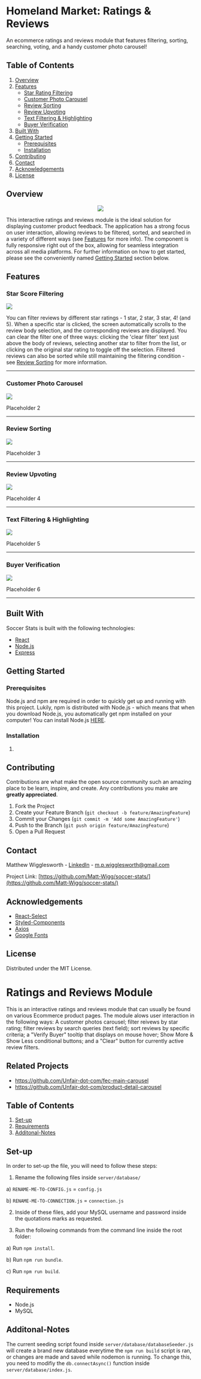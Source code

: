 # Homeland Market: Ratings & Reviews
An ecommerce ratings and reviews module that features filtering, sorting, searching, voting, and a handy customer photo carousel!

## Table of Contents

1. [Overview](#overview)
2. [Features](#features)
    * [Star Rating Filtering](#star-score-filtering)
    * [Customer Photo Carousel](#customer-photo-carousel)
    * [Review Sorting](#review-sorting)
    * [Review Upvoting](#review-upvoting)
    * [Text Filtering & Highlighting](#text-filtering--highlighting)
    * [Buyer Verification](#buyer-verification)
3. [Built With](#built-with)
4. [Getting Started](#getting-started)
    * [Prerequisites](#prerequisites)
    * [Installation](#installation)
5. [Contributing](#contributing)
6. [Contact](#contact)
7. [Acknowledgements](#acknowledgements)
8. [License](#license)


## Overview
<p align="center" height="200"><img src="https://i.imgur.com/RKP8Bpo.png"></p>

This interactive ratings and reviews module is the ideal solution for displaying customer product feedback. The application has a strong focus on user interaction, allowing reviews to be filtered, sorted, and searched in a variety of different ways (see [Features](#features) for more info). The component is fully responsive right out of the box, allowing for seamless integration across all media platforms. For further information on how to get started, please see the conveniently named [Getting Started](#getting-started) section below.

## Features

### Star Score Filtering
<p><img src="https://media.giphy.com/media/sMfkPLBoCVxxBnZsVf/giphy.gif"></p>

You can filter reviews by different star ratings - 1 star, 2 star, 3 star, 4! (and 5). When a specific star is clicked, the screen automatically scrolls to the review body selection, and the corresponding reviews are displayed. You can clear the filter one of three ways: clicking the 'clear filter' text just above the body of reviews,  selecting another star to filter from the list, or clicking on the original star rating to toggle off the selection. Filtered reviews can also be sorted while still maintaining the filtering condition - see [Review Sorting](#review-sorting) for more information.

---

### Customer Photo Carousel
<p><img src="https://media.giphy.com/media/6FavGp8XNpDWgsUvES/giphy.gif"></p>

Placeholder 2

---

### Review Sorting
<p><img src="https://media.giphy.com/media/T8YfkYLxp9rKD9oitr/giphy.gif"></p>

Placeholder 3

---

### Review Upvoting
<p><img src="https://media.giphy.com/media/WQj4zfisO19Y0HqKxQ/giphy.gif"></p>

Placeholder 4

---

### Text Filtering & Highlighting
<p><img src="https://media.giphy.com/media/mOHlEqcXMTCT4FQPMv/giphy.gif"></p>

Placeholder 5

---

### Buyer Verification
<p><img src="https://media.giphy.com/media/Z2VnAhVo9sjYkUNOcM/giphy.gif"></p>

Placeholder 6

---

## Built With

Soccer Stats is built with the following technologies:
* [React](https://reactjs.org/)
* [Node.js](https://nodejs.org/en/)
* [Express](https://expressjs.com/)

## Getting Started

### Prerequisites

Node.js and npm are required in order to quickly get up and running with this project. Lukily, npm is distributed with Node.js - which means that when you download Node.js, you automatically get npm installed on your computer! You can install Node.js [HERE](https://nodejs.org/en/).

### Installation

1. 

## Contributing

Contributions are what make the open source community such an amazing place to be learn, inspire, and create. Any contributions you make are **greatly appreciated**.

1. Fork the Project
2. Create your Feature Branch (`git checkout -b feature/AmazingFeature`)
3. Commit your Changes (`git commit -m 'Add some AmazingFeature'`)
4. Push to the Branch (`git push origin feature/AmazingFeature`)
5. Open a Pull Request

## Contact

Matthew Wigglesworth - [LinkedIn](https://www.linkedin.com/in/matt-wigg/) - m.p.wigglesworth@gmail.com

Project Link: [https://github.com/Matt-Wigg/soccer-stats/](https://github.com/Matt-Wigg/soccer-stats/)

## Acknowledgements

* [React-Select](https://react-select.com/home)
* [Styled-Components](https://styled-components.com/)
* [Axios](https://github.com/axios/axios)
* [Google Fonts](https://fonts.google.com/)

## License

Distributed under the MIT License.







# Ratings and Reviews Module

This is an interactive ratings and reviews module that can usually be found on various Ecommerce product pages. The module alows user interaction in the following ways: A customer photos carousel; filter reivews by star rating; filter reviews by search queries (text field); sort reviews by specific criteria; a "Verify Buyer" tooltip that displays on mouse hover; Show More & Show Less conditional buttons; and a "Clear" button for currently active review filters.

## Related Projects

  - https://github.com/Unfair-dot-com/fec-main-carousel
  - https://github.com/Unfair-dot-com/product-detail-carousel

## Table of Contents

1. [Set-up](#Set-up)
1. [Requirements](#Requirements)
1. [Additonal-Notes](#Additonal-Notes)

## Set-up

In order to set-up the file, you will need to follow these steps: 

1) Rename the following files inside ```server/database/```

a) ```RENAME-ME-TO-CONFIG.js``` = ```config.js```

b) ```RENAME-ME-TO-CONNECTION.js``` = ```connection.js```

2) Inside of these files, add your MySQL username and password inside the quotations marks as requested.


3) Run the following commands from the command line inside the root folder:

a) Run ```npm install```.

b) Run ```npm run bundle```.

c) Run ```npm run build```.

## Requirements

- Node.js
- MySQL

## Additonal-Notes

The current seeding script found inside ```server/database/databaseSeeder.js``` will create a brand new database everytime the ```npm run build``` script is ran, or changes are made and saved while nodemon is running. To change this, you need to modifiy the ```db.connectAsync()``` function inside ```server/database/index.js```.
